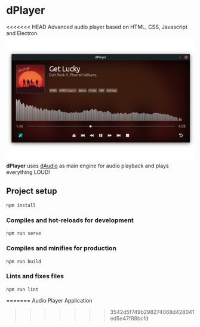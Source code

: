# dPlayer
<<<<<<< HEAD
Advanced audio player based on HTML, CSS, Javascript and Electron.
![GitHub Logo](dPlayer.png)
**dPlayer** uses [dAudio](https://www.github.com/didava.daudio) as main engine for audio playback and plays everything LOUD!

## Project setup
```
npm install
```

### Compiles and hot-reloads for development
```
npm run serve
```

### Compiles and minifies for production
```
npm run build
```

### Lints and fixes files
```
npm run lint
```
=======
Audio Player Application
>>>>>>> 3542d5f749b298274068d428041ed5e47f88bcfd
